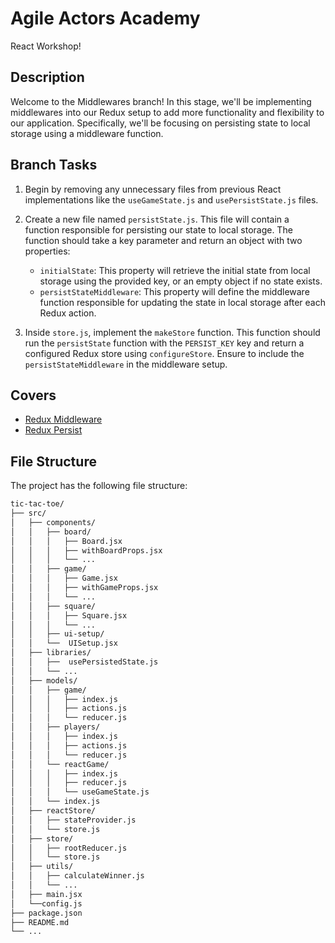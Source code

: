 # Agile Actors Academy

React Workshop!

## Description

Welcome to the Middlewares branch! In this stage, we'll be implementing middlewares into our Redux setup to add more functionality and flexibility to our application. Specifically, we'll be focusing on persisting state to local storage using a middleware function.

## Branch Tasks

1. Begin by removing any unnecessary files from previous React implementations like the `useGameState.js` and `usePersistState.js` files.

2. Create a new file named `persistState.js`. This file will contain a function responsible for persisting our state to local storage. The function should take a key parameter and return an object with two properties:

   - `initialState`: This property will retrieve the initial state from local storage using the provided key, or an empty object if no state exists.
   - `persistStateMiddleware`: This property will define the middleware function responsible for updating the state in local storage after each Redux action.

3. Inside `store.js`, implement the `makeStore` function. This function should run the `persistState` function with the `PERSIST_KEY` key and return a configured Redux store using `configureStore`. Ensure to include the `persistStateMiddleware` in the middleware setup.

## Covers

- [Redux Middleware](https://redux.js.org/advanced/middleware)
- [Redux Persist](https://github.com/rt2zz/redux-persist)

## File Structure

The project has the following file structure:

```bash
tic-tac-toe/
├── src/
│   ├── components/
│   │   ├── board/
│   │   │   ├── Board.jsx
│   │   │   ├── withBoardProps.jsx
│   │   │   └── ...
│   │   ├── game/
│   │   │   ├── Game.jsx
│   │   │   ├── withGameProps.jsx
│   │   │   └── ...
│   │   ├── square/
│   │   │   ├── Square.jsx
│   │   │   └── ...
│   │   ├── ui-setup/
│   │   └──  UISetup.jsx
│   ├── libraries/
│   │   ├──  usePersistedState.js
│   │   └── ...
│   ├── models/
│   │   ├── game/
│   │   │   ├── index.js
│   │   │   ├── actions.js
│   │   │   └── reducer.js
│   │   ├── players/
│   │   │   ├── index.js
│   │   │   ├── actions.js
│   │   │   └── reducer.js
│   │   └── reactGame/
│   │   │   ├── index.js
│   │   │   ├── reducer.js
│   │   │   └── useGameState.js
│   │   └── index.js
│   ├── reactStore/
│   │   ├── stateProvider.js
│   │   └── store.js
│   ├── store/
│   │   ├── rootReducer.js
│   │   └── store.js
│   ├── utils/
│   │   ├── calculateWinner.js
│   │   └── ...
│   ├── main.jsx
│   └──config.js
├── package.json
├── README.md
└── ...
```
